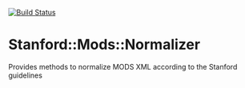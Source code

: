 [![Build Status](https://travis-ci.org/sul-dlss/mods_normalizer.svg?branch=master)](https://travis-ci.org/sul-dlss/mods_normalizer)

# Stanford::Mods::Normalizer

Provides methods to normalize MODS XML according to the Stanford guidelines
